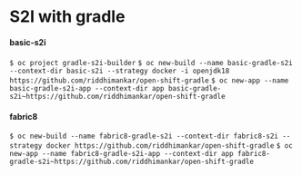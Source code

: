 # S2I with gradle


#### basic-s2i

`$ oc project gradle-s2i-builder`
`$ oc new-build --name basic-gradle-s2i --context-dir basic-s2i --strategy docker -i openjdk18 https://github.com/riddhimankar/open-shift-gradle`
`$ oc new-app --name basic-gradle-s2i-app --context-dir app basic-gradle-s2i~https://github.com/riddhimankar/open-shift-gradle`

#### fabric8

`$ oc new-build --name fabric8-gradle-s2i --context-dir fabric8-s2i --strategy docker https://github.com/riddhimankar/open-shift-gradle`
`$ oc new-app --name fabric8-gradle-s2i-app --context-dir app fabric8-gradle-s2i~https://github.com/riddhimankar/open-shift-gradle`
